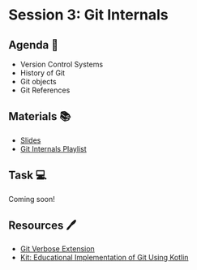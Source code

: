 # Session 3: Git Internals

## Agenda 🚀

- Version Control Systems
- History of Git
- Git objects
- Git References

## Materials 📚

- [Slides](Session_3.pdf)
- [Git Internals Playlist](https://youtube.com/playlist?list=PLLPFV3qOMCOCOPQf4_Riv-ih3SaSjGWbX&si=HT8c5WzB7TR7Gnl0)

## Task 💻

Coming soon!

## Resources 🖊️

- [Git Verbose Extension](https://github.com/Badr-1/git-verbose)
- [Kit: Educational Implementation of Git Using Kotlin](https://github.com/Badr-1/Kit)
